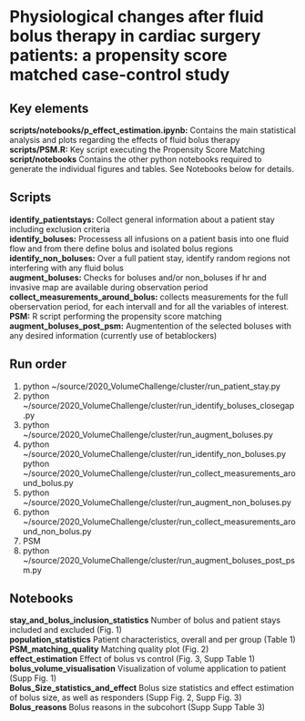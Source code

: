 # Physiological changes after fluid bolus therapy in cardiac surgery patients: a propensity score matched case-control study

## Key elements
**scripts/notebooks/p_effect_estimation.ipynb:** Contains the main statistical analysis and plots regarding the effects of fluid bolus therapy<br>
**scripts/PSM.R:** Key script executing the Propensity Score Matching<br>
**script/notebooks** Contains the other python notebooks required to generate the individual figures and tables. See Notebooks below for details.<br>

## Scripts
**identify_patientstays:** Collect general information about a patient stay including exclusion criteria  <br>
**identify_boluses:** Processess all infusions on a patient basis into one fluid flow and from there define bolus and isolated bolus regions  <br>
**identify_non_boluses:** Over a full patient stay, identify random regions not interfering with any fluid bolus  <br>
**augment_boluses:** Checks for boluses and/or non_boluses if hr and invasive map are available during observation period  <br>
**collect_measurements_around_bolus:** collects measurements for the full oberservation period, for each intervall and for all the variables of interest.  <br>
**PSM:** R script performing the propensity score matching<br>
**augment_boluses_post_psm:** Augmentention of the selected boluses with any desired information (currently use of betablockers)<br>

## Run order
1) python ~/source/2020_VolumeChallenge/cluster/run_patient_stay.py<br>
2) python ~/source/2020_VolumeChallenge/cluster/run_identify_boluses_closegap.py<br>
3) python ~/source/2020_VolumeChallenge/cluster/run_augment_boluses.py<br>
4) python ~/source/2020_VolumeChallenge/cluster/run_identify_non_boluses.py<br>
   python ~/source/2020_VolumeChallenge/cluster/run_collect_measurements_around_bolus.py<br>
5) python ~/source/2020_VolumeChallenge/cluster/run_augment_non_boluses.py<br>
6) python ~/source/2020_VolumeChallenge/cluster/run_collect_measurements_around_non_bolus.py<br>
7) PSM<br>
8) python ~/source/2020_VolumeChallenge/cluster/run_augment_boluses_post_psm.py<br>

## Notebooks
**stay_and_bolus_inclusion_statistics** Number of bolus and patient stays included and excluded (Fig. 1)<br>
**population_statistics** Patient characteristics, overall and per group (Table 1)<br>
**PSM_matching_quality** Matching quality plot (Fig. 2)<br>
**effect_estimation** Effect of bolus vs control (Fig. 3, Supp Table 1)<br>
**bolus_volume_visualisation** Visualization of volume application to patient (Supp Fig. 1)<br>
**Bolus_Size_statistics_and_effect** Bolus size statistics and effect estimation of bolus size, as well as responders (Supp Fig. 2, Supp Fig. 3)<br>
**Bolus_reasons** Bolus reasons in the subcohort (Supp Supp Table 3)<br>
